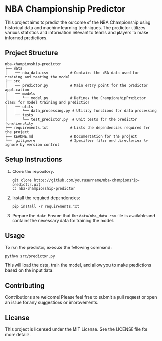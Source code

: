 # NBA Championship Predictor

This project aims to predict the outcome of the NBA Championship using historical data and machine learning techniques. The predictor utilizes various statistics and information relevant to teams and players to make informed predictions.

## Project Structure

```
nba-championship-predictor
├── data
│   └── nba_data.csv          # Contains the NBA data used for training and testing the model
├── src
│   ├── predictor.py          # Main entry point for the predictor application
│   ├── models
│   │   └── model.py          # Defines the ChampionshipPredictor class for model training and prediction
│   ├── utils
│   │   └── data_processing.py # Utility functions for data processing
│   └── tests
│       └── test_predictor.py  # Unit tests for the predictor functionality
├── requirements.txt          # Lists the dependencies required for the project
├── README.md                 # Documentation for the project
└── .gitignore                # Specifies files and directories to ignore by version control
```

## Setup Instructions

1. Clone the repository:
   ```
   git clone https://github.com/yourusername/nba-championship-predictor.git
   cd nba-championship-predictor
   ```

2. Install the required dependencies:
   ```
   pip install -r requirements.txt
   ```

3. Prepare the data:
   Ensure that the `data/nba_data.csv` file is available and contains the necessary data for training the model.

## Usage

To run the predictor, execute the following command:
```
python src/predictor.py
```

This will load the data, train the model, and allow you to make predictions based on the input data.

## Contributing

Contributions are welcome! Please feel free to submit a pull request or open an issue for any suggestions or improvements.

## License

This project is licensed under the MIT License. See the LICENSE file for more details.